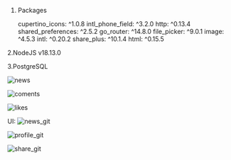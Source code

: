 1. Packages

   cupertino_icons: ^1.0.8
   intl_phone_field: ^3.2.0
   http: ^0.13.4
   shared_preferences: ^2.5.2
   go_router: ^14.8.0
   file_picker: ^9.0.1
   image: ^4.5.3
   intl: ^0.20.2
   share_plus: ^10.1.4
   html: ^0.15.5

2.NodeJS
  v18.13.0

3.PostgreSQL


  ![news](https://github.com/user-attachments/assets/53abaeb9-c6ea-4576-afbc-6f2e3dabbb09)

  ![coments](https://github.com/user-attachments/assets/133c8146-79c8-4d66-87c5-deda50eca289)

  ![likes](https://github.com/user-attachments/assets/ab26070a-c92a-457c-87e8-2cad0cc59219)


UI:
![news_git](https://github.com/user-attachments/assets/0817b66c-f645-4f5f-a799-e32d29b7e04c)


![profile_git](https://github.com/user-attachments/assets/37c42c9c-ffb9-47ac-9a86-a8f2be9df037)


![share_git](https://github.com/user-attachments/assets/56ad813d-41d5-43be-9f2e-f4db43d87602)




